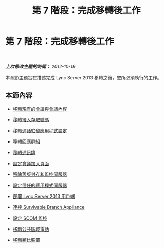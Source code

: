 ﻿---
title: 第 7 階段：完成移轉後工作
TOCTitle: 第 7 階段：完成移轉後工作
ms:assetid: 709ef27e-78eb-4b63-a62d-348711687b1c
ms:mtpsurl: https://technet.microsoft.com/zh-tw/library/JJ204998(v=OCS.15)
ms:contentKeyID: 49291272
ms.date: 08/10/2015
mtps_version: v=OCS.15
ms.translationtype: HT
---

# 第 7 階段：完成移轉後工作

 

_**上次修改主題的時間：** 2012-10-19_

本章節主題旨在描述完成 Lync Server 2013 移轉之後，您所必須執行的工作。

## 本節內容

  - [移轉現有的會議與會議內容](migrate-existing-meetings-and-meeting-content.md)

  - [移轉撥入存取號碼](migrate-dial-in-access-numbers.md)

  - [移轉通話駐留應用程式設定](migrate-call-park-application-settings.md)

  - [移轉回應群組](migrate-response-groups.md)

  - [移轉通訊錄](migrate-address-book.md)

  - [設定會議加入頁面](configure-the-meeting-join-page.md)

  - [移除舊版封存和監控伺服器](remove-legacy-archiving-and-monitoring-servers.md)

  - [設定信任的應用程式伺服器](configure-trusted-application-servers.md)

  - [部署 Lync Server 2013 用戶端](deploy-lync-server-2013-clients.md)

  - [連接 Survivable Branch Appliance](connect-a-survivable-branch-appliance.md)

  - [設定 SCOM 監控](configure-scom-monitoring.md)

  - [移轉公共區域電話](migrate-common-area-phones.md)

  - [移轉類比裝置](migrate-analog-devices.md)

